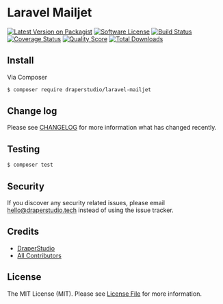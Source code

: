 # Laravel Mailjet

[![Latest Version on Packagist][ico-version]][link-packagist]
[![Software License][ico-license]](LICENSE.md)
[![Build Status][ico-travis]][link-travis]
[![Coverage Status][ico-scrutinizer]][link-scrutinizer]
[![Quality Score][ico-code-quality]][link-code-quality]
[![Total Downloads][ico-downloads]][link-downloads]

## Install

Via Composer

``` bash
$ composer require draperstudio/laravel-mailjet
```

## Change log

Please see [CHANGELOG](CHANGELOG.md) for more information what has changed recently.

## Testing

``` bash
$ composer test
```

## Security

If you discover any security related issues, please email hello@draperstudio.tech instead of using the issue tracker.

## Credits

- [DraperStudio][link-author]
- [All Contributors][link-contributors]

## License

The MIT License (MIT). Please see [License File](LICENSE.md) for more information.

[ico-version]: https://img.shields.io/packagist/v/DraperStudio/laravel-mailjet.svg?style=flat-square
[ico-license]: https://img.shields.io/badge/license-MIT-brightgreen.svg?style=flat-square
[ico-travis]: https://img.shields.io/travis/DraperStudio/Laravel-Mailjet/master.svg?style=flat-square
[ico-scrutinizer]: https://img.shields.io/scrutinizer/coverage/g/DraperStudio/laravel-mailjet.svg?style=flat-square
[ico-code-quality]: https://img.shields.io/scrutinizer/g/DraperStudio/laravel-mailjet.svg?style=flat-square
[ico-downloads]: https://img.shields.io/packagist/dt/DraperStudio/laravel-mailjet.svg?style=flat-square

[link-packagist]: https://packagist.org/packages/DraperStudio/laravel-mailjet
[link-travis]: https://travis-ci.org/DraperStudio/Laravel-Mailjet
[link-scrutinizer]: https://scrutinizer-ci.com/g/DraperStudio/laravel-mailjet/code-structure
[link-code-quality]: https://scrutinizer-ci.com/g/DraperStudio/laravel-mailjet
[link-downloads]: https://packagist.org/packages/DraperStudio/laravel-mailjet
[link-author]: https://github.com/DraperStudio
[link-contributors]: ../../contributors
